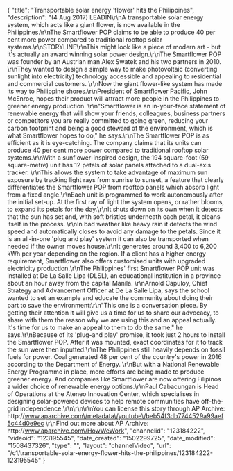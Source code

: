 {
    "title": "Transportable solar energy 'flower' hits the Philippines",
    "description": "(4 Aug 2017) LEADIN\r\nA transportable solar energy system, which acts like a giant flower, is now available in the Philippines.\r\nThe Smartflower POP claims to be able to produce 40 per cent more power compared to traditional rooftop solar systems.\r\nSTORYLINE\r\nThis might look like a piece of modern art - but it's actually an award winning solar power design.\r\nThe Smartflower POP was founder by an Austrian man Alex Swatek and his two partners in 2010. \r\nThey wanted to design a simple way to make photovoltaic (converting sunlight into electricity) technology accessible and appealing to residential and commercial customers. \r\nNow the giant flower-like system has made its way to Philippine shores.\r\nPresident of Smartflower Pacific, John McEnroe, hopes their product will attract more people in the Philippines to greener energy production. \r\n\"Smartflower is an in-your-face statement of renewable energy that will show your friends, colleagues, business partners or competitors you are really committed to going green, reducing your carbon footprint and being a good steward of the environment, which is what Smartflower hopes to do,\" he says.\r\nThe Smartflower POP is as efficient as it is eye-catching. The company claims that its units can produce 40 per cent more power compared to traditional rooftop solar systems.\r\nWith a sunflower-inspired design, the 194 square-foot (59 square-metre) unit has 12 petals of solar panels attached to a dual-axis tracker. \r\nThis allows the system to take advantage of maximum sun exposure by tracking light rays from sunrise to sunset, a feature that clearly differentiates the Smartflower POP from rooftop panels which absorb light from a fixed angle.\r\nEach unit is programmed to work autonomously after the initial set-up. At the first ray of light the system opens, or rather blooms, to expand its petals for the day.\r\nIt shuts down on its own when it detects that the sun has set and, with soft bristles underneath each petal, it cleans itself in the process. \r\nIn bad weather like heavy rain it detects the wind speed and automatically closes to avoid any damage to the petals. Since it is an all-in-one 'plug and play' system it can also be transported when needed if the owner moves house.\r\nIt generates around 3,400 to 6,200 kWh per year depending on the region. If a client has a higher energy requirement, Smartflower also offers customised units with upgraded electricity production.\r\nThe Philippines' first Smartflower POP unit was installed at De La Salle Lipa (DLSL), an educational institution in a province about an hour away from the capital Manila. \r\nArnold Capuloy, Chief Strategy and Advancement Officer at De La Salle Lipa, says the school wanted to set an example and educate the community about doing their part to save the environment:\r\n\"This one is a conversation piece. By getting their attention it will give us a time for us to share our advocacy, to share with them the reason why we are using this and an appeal actually. It's time for us to make an appeal to them to do the same,\" he says.\r\nBecause of its 'plug-and play' promise, it took just 2 hours to install the Smartflower POP. After it was mounted, exact coordinates for it to track the sun were then inputted.\r\nThe Philippines still heavily depends on fossil fuels for power. Coal generated 48 per cent of the country's power in 2016 according to the Department of Energy. \r\nBut with a National Renewable Energy Programme in place, more efforts are being made to produce greener energy. And companies like Smartflower are now offering Filipinos a wider choice of renewable energy options.\r\nPaul Cabacungan is Head of Operations at the Ateneo Innovation Center, which specialises in designing solar-powered devices to help remote communities have off-the-grid independence.\r\n\r\n\r\nYou can license this story through AP Archive: http:\/\/www.aparchive.com\/metadata\/youtube\/beb54f3db7744529a99aef5c44d0e9ec \r\nFind out more about AP Archive: http:\/\/www.aparchive.com\/HowWeWork",
    "channelid": "123184222",
    "videoid": "123195545",
    "date_created": "1502299725",
    "date_modified": "1508437326",
    "type": "",
    "layout": "channelVideo",
    "url": "\/c1\/transportable-solar-energy-flower-hits-the-philippines\/123184222-123195545"
}